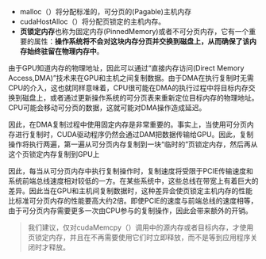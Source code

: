 - malloc（）将分配标准的，可分页的(Pagable)主机内存
- cudaHostAlloc（）将分配页锁定的主机内存。
- **页锁定内存**也称为固定内存(PinnedMemory)或者不可分页内存，它有一个重要的属性：**操作系统将不会对这块内存分页并交换到磁盘上，从而确保了该内存始终驻留在物理内存中**。



由于GPU知道内存的物理地址，因此可以通过“直接内存访问(Direct Memory Access,DMA)”技术来在GPU和主机之间复制数据。由于DMA在执行复制时无需CPU的介入，这也就同样意味着，CPU很可能在DMA的执行过程中将目标内存交换到磁盘上，或者通过更新操作系统的可分页表来重新定位目标内存的物理地址。CPU可能会移动可分页的数据，这就可能对DMA操作造成延迟。

因此，在DMA复制过程中使用固定内存是非常重要的。事实上，当使用可分页内存进行复制时，CUDA驱动程序仍然会通过DAM把数据传输给GPU。因此，复制操作将执行两遍，第一遍从可分页内存复制到一块“临时的”页锁定内存，然后再从这个页锁定内存复制到GPU上

因此，每当从可分页内存中执行复制操作时，复制速度将受限于PCIE传输速度和系统前端总线速度相对较低的一方。在某些系统中，这些总线在带宽上有着巨大的差异。因此当在GPU和主机间复制数据时，这种差异会使页锁定主机内存的性能比标准可分页内存的性能要高大约2倍。即使PCIE的速度与前端总线的速度相等，由于可分页内存需要更多一次由CPU参与的复制操作，因此会带来额外的开销。

> 我们建议，仅对cudaMemcpy（）调用中的源内存或者目标内存，才使用页锁定内存，并且在不再需要使用它们时立即释放，而不是等到应用程序关闭时才释放。